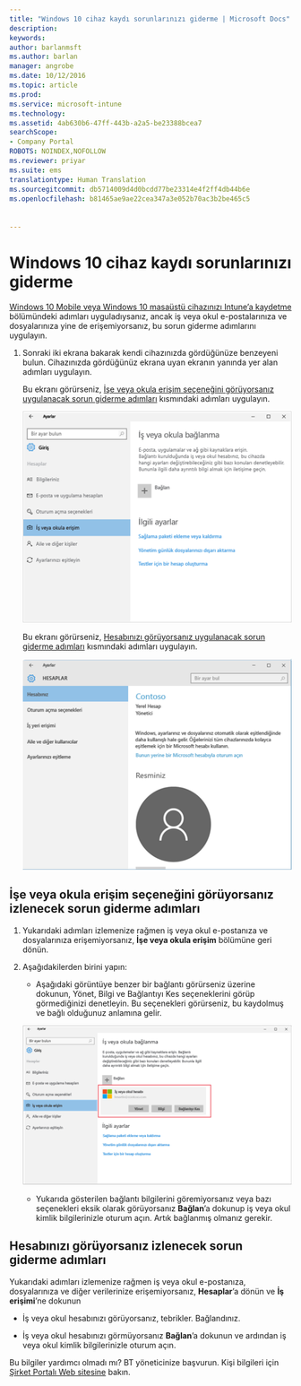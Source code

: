 ```yaml
---
title: "Windows 10 cihaz kaydı sorunlarınızı giderme | Microsoft Docs"
description: 
keywords: 
author: barlanmsft
ms.author: barlan
manager: angrobe
ms.date: 10/12/2016
ms.topic: article
ms.prod: 
ms.service: microsoft-intune
ms.technology: 
ms.assetid: 4ab630b6-47ff-443b-a2a5-be23388bcea7
searchScope:
- Company Portal
ROBOTS: NOINDEX,NOFOLLOW
ms.reviewer: priyar
ms.suite: ems
translationtype: Human Translation
ms.sourcegitcommit: db5714009d4d0bcdd77be23314e4f2ff4db44b6e
ms.openlocfilehash: b81465ae9ae22cea347a3e052b70ac3b2be465c5


---
```


# <a name="troubleshoot-your-windows-10-device-enrollment"></a>Windows 10 cihaz kaydı sorunlarınızı giderme
[Windows 10 Mobile veya Windows 10 masaüstü cihazınızı Intune’a kaydetme](enroll-your-w10-phone-or-w10-pc-windows.md) bölümündeki adımları uyguladıysanız, ancak iş veya okul e-postalarınıza ve dosyalarınıza yine de erişemiyorsanız, bu sorun giderme adımlarını uygulayın.

1.  Sonraki iki ekrana bakarak kendi cihazınızda gördüğünüze benzeyeni bulun. Cihazınızda gördüğünüz ekrana uyan ekranın yanında yer alan adımları uygulayın.

    Bu ekranı görürseniz, [İşe veya okula erişim seçeneğini görüyorsanız uygulanacak sorun giderme adımları](#troubleshooting-steps-to-follow-if-you-see-access-work-or-school) kısmındaki adımları uygulayın.

    ![settings-accounts-access-work-or-school](./media/w10-enroll-rs1-connect-to-work-or-school.png)

    Bu ekranı görürseniz, [Hesabınızı görüyorsanız uygulanacak sorun giderme adımları](#troubleshooting-steps-to-follow-if-you-see-your-account) kısmındaki adımları uygulayın.

    ![settings-accounts-your-account](./media/W10-enroll-2-accounts-your-account.png)

## <a name="troubleshooting-steps-to-follow-if-you-see-access-work-or-school"></a>İşe veya okula erişim seçeneğini görüyorsanız izlenecek sorun giderme adımları

1.  Yukarıdaki adımları izlemenize rağmen iş veya okul e-postanıza ve dosyalarınıza erişemiyorsanız, **İşe veya okula erişim** bölümüne geri dönün.

2. Aşağıdakilerden birini yapın:

    - Aşağıdaki görüntüye benzer bir bağlantı görürseniz üzerine dokunun, Yönet, Bilgi ve Bağlantıyı Kes seçeneklerini görüp görmediğinizi denetleyin. Bu seçenekleri görürseniz, bu kaydolmuş ve bağlı olduğunuz anlamına gelir.

    ![validate-successful-enrollment](./media/w10-enroll-rs1-validate-successful-enrollment.png)

    - Yukarıda gösterilen bağlantı bilgilerini göremiyorsanız veya bazı seçenekleri eksik olarak görüyorsanız **Bağlan**’a dokunup iş veya okul kimlik bilgilerinizle oturum açın. Artık bağlanmış olmanız gerekir.

## <a name="troubleshooting-steps-to-follow-if-you-see-your-account"></a>Hesabınızı görüyorsanız izlenecek sorun giderme adımları

Yukarıdaki adımları izlemenize rağmen iş veya okul e-postanıza, dosyalarınıza ve diğer verilerinize erişemiyorsanız, **Hesaplar**’a dönün ve **İş erişimi**’ne dokunun

- İş veya okul hesabınızı görüyorsanız, tebrikler. Bağlandınız.

- İş veya okul hesabınızı görmüyorsanız **Bağlan**’a dokunun ve ardından iş veya okul kimlik bilgilerinizle oturum açın.

Bu bilgiler yardımcı olmadı mı? BT yöneticinize başvurun. Kişi bilgileri için [Şirket Portalı Web sitesine](http://portal.manage.microsoft.com) bakın.



<!--HONumber=Dec16_HO3-->


